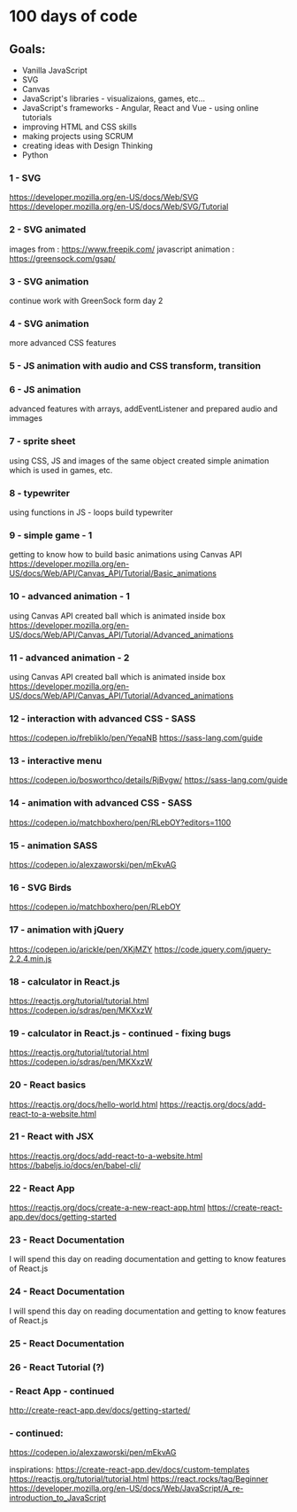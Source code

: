 # 100 days of code

## Goals:
* Vanilla JavaScript
* SVG
* Canvas
* JavaScript's libraries - visualizaions, games, etc...
* JavaScript's frameworks - Angular, React and Vue - using online tutorials
* improving HTML and CSS skills
* making projects using SCRUM
* creating ideas with Design Thinking
* Python

### 1 - SVG
https://developer.mozilla.org/en-US/docs/Web/SVG
https://developer.mozilla.org/en-US/docs/Web/SVG/Tutorial

### 2 - SVG animated
images from : https://www.freepik.com/
javascript animation : https://greensock.com/gsap/

### 3 - SVG animation
continue work with GreenSock form day 2

### 4 - SVG animation
more advanced CSS features 

### 5 - JS animation with audio and CSS transform, transition

### 6 - JS animation
advanced features with arrays, addEventListener and prepared audio and immages 

### 7 - sprite sheet
using CSS, JS and images of the same object created simple animation which is used in games, etc.

### 8 - typewriter
using functions in JS - loops build typewriter

### 9 - simple game - 1
getting to know how to build basic animations using Canvas API
https://developer.mozilla.org/en-US/docs/Web/API/Canvas_API/Tutorial/Basic_animations

### 10 - advanced animation - 1
using Canvas API created ball which is animated inside box
https://developer.mozilla.org/en-US/docs/Web/API/Canvas_API/Tutorial/Advanced_animations

### 11 - advanced animation - 2
using Canvas API created ball which is animated inside box
https://developer.mozilla.org/en-US/docs/Web/API/Canvas_API/Tutorial/Advanced_animations

### 12 - interaction with advanced CSS - SASS
https://codepen.io/frebliklo/pen/YeqaNB
https://sass-lang.com/guide

### 13 - interactive menu
https://codepen.io/bosworthco/details/RjBvgw/
https://sass-lang.com/guide

### 14 - animation with advanced CSS - SASS
https://codepen.io/matchboxhero/pen/RLebOY?editors=1100

### 15 - animation SASS 
https://codepen.io/alexzaworski/pen/mEkvAG

### 16 - SVG Birds
https://codepen.io/matchboxhero/pen/RLebOY

### 17 - animation with jQuery
https://codepen.io/arickle/pen/XKjMZY
https://code.jquery.com/jquery-2.2.4.min.js

### 18 - calculator in React.js
https://reactjs.org/tutorial/tutorial.html
https://codepen.io/sdras/pen/MKXxzW

### 19 - calculator in React.js - continued - fixing bugs
https://reactjs.org/tutorial/tutorial.html
https://codepen.io/sdras/pen/MKXxzW

### 20 - React basics
https://reactjs.org/docs/hello-world.html
https://reactjs.org/docs/add-react-to-a-website.html

### 21 - React with JSX
https://reactjs.org/docs/add-react-to-a-website.html
https://babeljs.io/docs/en/babel-cli/

### 22 - React App
https://reactjs.org/docs/create-a-new-react-app.html
https://create-react-app.dev/docs/getting-started

### 23 - React Documentation
I will spend this day on reading documentation and getting to know features of React.js

### 24 - React Documentation
I will spend this day on reading documentation and getting to know features of React.js

### 25 - React Documentation


### 26 - React Tutorial (?)



### - React App - continued
http://create-react-app.dev/docs/getting-started/

###    - continued:
https://codepen.io/alexzaworski/pen/mEkvAG

inspirations:
https://create-react-app.dev/docs/custom-templates
https://reactjs.org/tutorial/tutorial.html
https://react.rocks/tag/Beginner
https://developer.mozilla.org/en-US/docs/Web/JavaScript/A_re-introduction_to_JavaScript

